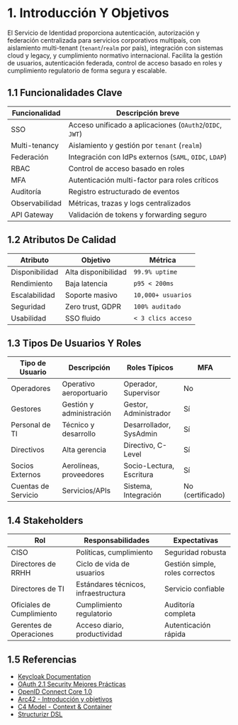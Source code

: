 # 1. Introducción Y Objetivos

El Servicio de Identidad proporciona autenticación, autorización y federación centralizada para servicios corporativos multipaís, con aislamiento multi-tenant (`tenant`/`realm` por país), integración con sistemas cloud y legacy, y cumplimiento normativo internacional. Facilita la gestión de usuarios, autenticación federada, control de acceso basado en roles y cumplimiento regulatorio de forma segura y escalable.

## 1.1 Funcionalidades Clave

| Funcionalidad   | Descripción breve                                                      |
|-----------------|------------------------------------------------------------------------|
| SSO             | Acceso unificado a aplicaciones (`OAuth2`/`OIDC`, `JWT`)               |
| Multi-tenancy   | Aislamiento y gestión por `tenant` (`realm`)                           |
| Federación      | Integración con IdPs externos (`SAML`, `OIDC`, `LDAP`)                 |
| RBAC            | Control de acceso basado en roles                                      |
| MFA             | Autenticación multi-factor para roles críticos                         |
| Auditoría       | Registro estructurado de eventos                                       |
| Observabilidad  | Métricas, trazas y logs centralizados                                  |
| API Gateway     | Validación de tokens y forwarding seguro                               |

## 1.2 Atributos De Calidad

| Atributo       | Objetivo             | Métrica           |
|----------------|---------------------|-------------------|
| Disponibilidad | Alta disponibilidad | `99.9% uptime`    |
| Rendimiento    | Baja latencia       | `p95 < 200ms`     |
| Escalabilidad  | Soporte masivo      | `10,000+ usuarios`|
| Seguridad      | Zero trust, GDPR    | `100% auditado`   |
| Usabilidad     | SSO fluido          | `< 3 clics acceso`|

## 1.3 Tipos De Usuarios Y Roles

| Tipo de Usuario      | Descripción                  | Roles Típicos           | MFA                |
|----------------------|-----------------------------|-------------------------|---------------------|
| Operadores           | Operativo aeroportuario      | Operador, Supervisor    | No                  |
| Gestores             | Gestión y administración     | Gestor, Administrador   | Sí                  |
| Personal de TI       | Técnico y desarrollo         | Desarrollador, SysAdmin | Sí                  |
| Directivos           | Alta gerencia                | Directivo, C-Level      | Sí                  |
| Socios Externos      | Aerolíneas, proveedores      | Socio-Lectura, Escritura| Sí                  |
| Cuentas de Servicio  | Servicios/APIs               | Sistema, Integración    | No (certificado)    |

## 1.4 Stakeholders

| Rol                      | Responsabilidades                | Expectativas                  |
|--------------------------|----------------------------------|-------------------------------|
| CISO                     | Políticas, cumplimiento          | Seguridad robusta             |
| Directores de RRHH       | Ciclo de vida de usuarios        | Gestión simple, roles correctos|
| Directores de TI         | Estándares técnicos, infraestructura | Servicio confiable        |
| Oficiales de Cumplimiento| Cumplimiento regulatorio         | Auditoría completa            |
| Gerentes de Operaciones  | Acceso diario, productividad     | Autenticación rápida          |

## 1.5 Referencias

- [Keycloak Documentation](https://www.keycloak.org/documentation)
- [OAuth 2.1 Security Mejores Prácticas](https://datatracker.ietf.org/doc/html/draft-ietf-oauth-security-topics)
- [OpenID Connect Core 1.0](https://openid.net/specs/openid-connect-core-1_0.html)
- [Arc42 - Introducción y objetivos](https://docs.arc42.org/section-1/)
- [C4 Model - Context & Container](https://c4model.com/)
- [Structurizr DSL](https://structurizr.com/dsl)
